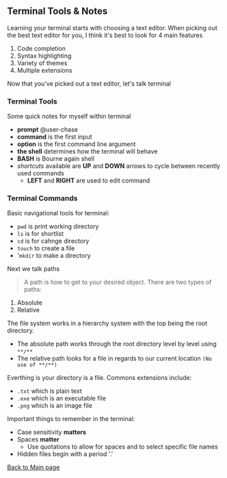 ## Terminal Tools & Notes

Learning your terminal starts with choosing a text editor. When picking out the best text editor for you, I think it's best to look for 4 main features
1. Code completion
2. Syntax highlighting
3. Variety of themes
4. Multiple extensions

Now that you've picked out a text editor, let's talk terminal

### **Terminal Tools**

Some quick notes for myself within terminal
- **prompt** @user-chase
- **command** is the first input
- **option** is the first command line argument
- **the shell** determines how the terminal will behave
- **BASH** is Bourne again shell
- *shortcuts* available are **UP** and **DOWN** arrows to cycle between recently used commands
  - **LEFT** and **RIGHT** are used to edit command

### **Terminal Commands**

Basic navigational tools for terminal:
- `pwd` is print working directory
- `ls` is for shortlist 
- `cd` is for cahnge directory
- `touch` to create a file
- '`mkdir` to make a directory




Next we talk paths
> A path is how to get to your desired object. There are two types of paths:

1. Absolute
2. Relative

The file system works in a hierarchy system with the top being the root directory.

- The absolute path works through the root directory level by level using `**/**`
- The relative path looks for a file in regards to our current location `(No use of **/**)`

Everthing is your directory is a file. Commons extensions include:
- `.txt` which is plain text
- `.exe` which is an executable file
- `.png` which is an image file

Important things to remember in the terminal:
- Case sensitivity **matters**
- Spaces **matter**
  - Use quotations to allow for spaces and to select specific file names
- Hidden files begin with a period '.'

[Back to Main page](README.md)